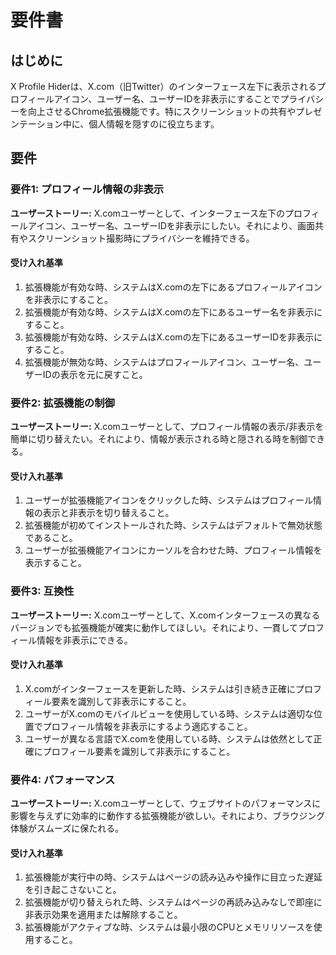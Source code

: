 # 要件書

## はじめに

X Profile Hiderは、X.com（旧Twitter）のインターフェース左下に表示されるプロフィールアイコン、ユーザー名、ユーザーIDを非表示にすることでプライバシーを向上させるChrome拡張機能です。特にスクリーンショットの共有やプレゼンテーション中に、個人情報を隠すのに役立ちます。

## 要件

### 要件1: プロフィール情報の非表示

**ユーザーストーリー:** X.comユーザーとして、インターフェース左下のプロフィールアイコン、ユーザー名、ユーザーIDを非表示にしたい。それにより、画面共有やスクリーンショット撮影時にプライバシーを維持できる。

#### 受け入れ基準

1. 拡張機能が有効な時、システムはX.comの左下にあるプロフィールアイコンを非表示にすること。
2. 拡張機能が有効な時、システムはX.comの左下にあるユーザー名を非表示にすること。
3. 拡張機能が有効な時、システムはX.comの左下にあるユーザーIDを非表示にすること。
4. 拡張機能が無効な時、システムはプロフィールアイコン、ユーザー名、ユーザーIDの表示を元に戻すこと。

### 要件2: 拡張機能の制御

**ユーザーストーリー:** X.comユーザーとして、プロフィール情報の表示/非表示を簡単に切り替えたい。それにより、情報が表示される時と隠される時を制御できる。

#### 受け入れ基準

1. ユーザーが拡張機能アイコンをクリックした時、システムはプロフィール情報の表示と非表示を切り替えること。
2. 拡張機能が初めてインストールされた時、システムはデフォルトで無効状態であること。
3. ユーザーが拡張機能アイコンにカーソルを合わせた時、プロフィール情報を表示すること。

### 要件3: 互換性

**ユーザーストーリー:** X.comユーザーとして、X.comインターフェースの異なるバージョンでも拡張機能が確実に動作してほしい。それにより、一貫してプロフィール情報を非表示にできる。

#### 受け入れ基準

1. X.comがインターフェースを更新した時、システムは引き続き正確にプロフィール要素を識別して非表示にすること。
2. ユーザーがX.comのモバイルビューを使用している時、システムは適切な位置でプロフィール情報を非表示にするよう適応すること。
3. ユーザーが異なる言語でX.comを使用している時、システムは依然として正確にプロフィール要素を識別して非表示にすること。

### 要件4: パフォーマンス

**ユーザーストーリー:** X.comユーザーとして、ウェブサイトのパフォーマンスに影響を与えずに効率的に動作する拡張機能が欲しい。それにより、ブラウジング体験がスムーズに保たれる。

#### 受け入れ基準

1. 拡張機能が実行中の時、システムはページの読み込みや操作に目立った遅延を引き起こさないこと。
2. 拡張機能が切り替えられた時、システムはページの再読み込みなしで即座に非表示効果を適用または解除すること。
3. 拡張機能がアクティブな時、システムは最小限のCPUとメモリリソースを使用すること。